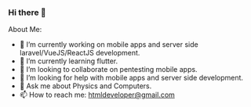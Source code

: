 ### Hi there 👋

About Me:

- 🔭 I’m currently working on mobile apps and server side laravel/VueJS/ReactJS development.
- 🌱 I’m currently learning flutter.
- 👯 I’m looking to collaborate on pentesting mobile apps.
- 🤔 I’m looking for help with mobile apps and server side development.
- 💬 Ask me about Physics and Computers.
- 📫 How to reach me: htmldeveloper@gmail.com
